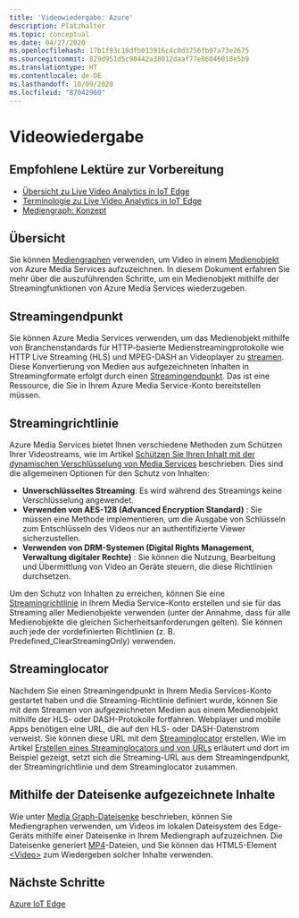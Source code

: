 ```yaml
---
title: 'Videowiedergabe: Azure'
description: Platzhalter
ms.topic: conceptual
ms.date: 04/27/2020
ms.openlocfilehash: 17b1f93c18dfb013916c4c0d3756fb97a73e2675
ms.sourcegitcommit: 829d951d5c90442a38012daaf77e86046018e5b9
ms.translationtype: HT
ms.contentlocale: de-DE
ms.lasthandoff: 10/09/2020
ms.locfileid: "87042960"
---
```

# <a name="video-playback"></a>Videowiedergabe 

## <a name="suggested-pre-reading"></a>Empfohlene Lektüre zur Vorbereitung 

* [Übersicht zu Live Video Analytics in IoT Edge](overview.md)
* [Terminologie zu Live Video Analytics in IoT Edge](terminology.md)
* [Mediengraph: Konzept](media-graph-concept.md)

## <a name="overview"></a>Übersicht  

Sie können [Mediengraphen](media-graph-concept.md) verwenden, um Video in einem [Medienobjekt](terminology.md#asset) von Azure Media Services aufzuzeichnen. In diesem Dokument erfahren Sie mehr über die auszuführenden Schritte, um ein Medienobjekt mithilfe der Streamingfunktionen von Azure Media Services wiederzugeben.

## <a name="streaming-endpoint"></a>Streamingendpunkt 

Sie können Azure Media Services verwenden, um das Medienobjekt mithilfe von Branchenstandards für HTTP-basierte Medienstreamingprotokolle wie HTTP Live Streaming (HLS) und MPEG-DASH an Videoplayer zu [streamen](terminology.md#streaming). Diese Konvertierung von Medien aus aufgezeichneten Inhalten in Streamingformate erfolgt durch einen [Streamingendpunkt](../latest/streaming-endpoint-concept.md). Das ist eine Ressource, die Sie in Ihrem Azure Media Service-Konto bereitstellen müssen.

## <a name="streaming-policy"></a>Streamingrichtlinie 

Azure Media Services bietet Ihnen verschiedene Methoden zum Schützen Ihrer Videostreams, wie im Artikel [Schützen Sie Ihren Inhalt mit der dynamischen Verschlüsselung von Media Services](../latest/content-protection-overview.md) beschrieben. Dies sind die allgemeinen Optionen für den Schutz von Inhalten:

* **Unverschlüsseltes Streaming**: Es wird während des Streamings keine Verschlüsselung angewendet.
* **Verwenden von AES-128 (Advanced Encryption Standard)** : Sie müssen eine Methode implementieren, um die Ausgabe von Schlüsseln zum Entschlüsseln des Videos nur an authentifizierte Viewer sicherzustellen.
* **Verwenden von DRM-Systemen (Digital Rights Management, Verwaltung digitaler Rechte)** : Sie können die Nutzung, Bearbeitung und Übermittlung von Video an Geräte steuern, die diese Richtlinien durchsetzen.

Um den Schutz von Inhalten zu erreichen, können Sie eine [Streamingrichtlinie](../latest/streaming-policy-concept.md) in Ihrem Media Service-Konto erstellen und sie für das Streaming aller Medienobjekte verwenden (unter der Annahme, dass für alle Medienobjekte die gleichen Sicherheitsanforderungen gelten). Sie können auch jede der vordefinierten Richtlinien (z. B. Predefined_ClearStreamingOnly) verwenden.

## <a name="streaming-locator"></a>Streaminglocator  

Nachdem Sie einen Streamingendpunkt in Ihrem Media Services-Konto gestartet haben und die Streaming-Richtlinie definiert wurde, können Sie mit dem Streamen von aufgezeichneten Medien aus einem Medienobjekt mithilfe der HLS- oder DASH-Protokolle fortfahren. Webplayer und mobile Apps benötigen eine URL, die auf den HLS- oder DASH-Datenstrom verweist. Sie können diese URL mit dem [Streaminglocator](../latest/streaming-locators-concept.md) erstellen. Wie im Artikel [Erstellen eines Streaminglocators und von URLs](../latest/create-streaming-locator-build-url.md) erläutert und dort im Beispiel gezeigt, setzt sich die Streaming-URL aus dem Streamingendpunkt, der Streamingrichtlinie und dem Streaminglocator zusammen.

## <a name="content-recorded-using-file-sink"></a>Mithilfe der Dateisenke aufgezeichnete Inhalte  

Wie unter [Media Graph-Dateisenke](media-graph-concept.md#file-sink) beschrieben, können Sie Mediengraphen verwenden, um Videos im lokalen Dateisystem des Edge-Geräts mithilfe einer Dateisenke in Ihrem Mediengraph aufzuzeichnen. Die Dateisenke generiert [MP4](https://developer.mozilla.org/docs/Web/Media/Formats/Containers#MP4)-Dateien, und Sie können das HTML5-Element [&lt;Video&gt;](https://developer.mozilla.org/docs/Web/HTML/Element/video) zum Wiedergeben solcher Inhalte verwenden. 

## <a name="next-steps"></a>Nächste Schritte

[Azure IoT Edge](../../iot-edge/index.yml)
<!--
## Next steps

[Playback recording](playback-recording-how-to.md)
-->
